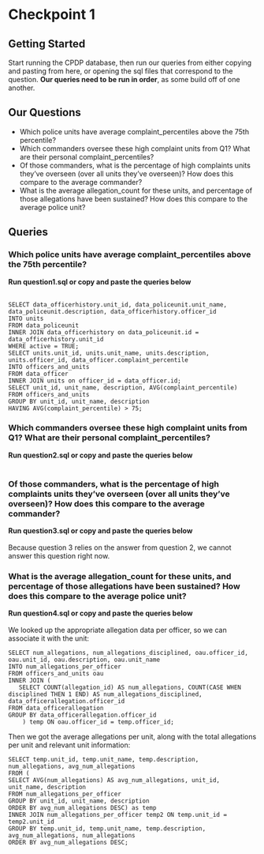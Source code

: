 # Checkpoint 1

## Getting Started
Start running the CPDP database, then run our queries from either copying and pasting from here, or opening the sql files that correspond to the question. **Our queries need to be run in order**, as some build off of one another.

## Our Questions
* Which police units have average complaint_percentiles above the 75th percentile?
* Which commanders oversee these high complaint units from Q1? What are their personal complaint_percentiles?
* Of those commanders, what is the percentage of high complaints units they’ve overseen (over all units they’ve overseen)? How does this compare to the average commander?
* What is the average allegation_count for these units, and percentage of those allegations have been sustained? How does this compare to the average police unit?


## Queries

### Which police units have average complaint_percentiles above the 75th percentile?
**Run question1.sql or copy and paste the queries below**
<br><br>
```
SELECT data_officerhistory.unit_id, data_policeunit.unit_name, data_policeunit.description, data_officerhistory.officer_id
INTO units
FROM data_policeunit
INNER JOIN data_officerhistory on data_policeunit.id = data_officerhistory.unit_id
WHERE active = TRUE;
SELECT units.unit_id, units.unit_name, units.description, units.officer_id, data_officer.complaint_percentile
INTO officers_and_units
FROM data_officer
INNER JOIN units on officer_id = data_officer.id;
SELECT unit_id, unit_name, description, AVG(complaint_percentile)
FROM officers_and_units
GROUP BY unit_id, unit_name, description
HAVING AVG(complaint_percentile) > 75;
```


### Which commanders oversee these high complaint units from Q1? What are their personal complaint_percentiles?
**Run question2.sql or copy and paste the queries below**
<br><br>



### Of those commanders, what is the percentage of high complaints units they’ve overseen (over all units they’ve overseen)? How does this compare to the average commander?
**Run question3.sql or copy and paste the queries below**
<br><br>
Because question 3 relies on the answer from question 2, we cannot answer this question right now.


### What is the average allegation_count for these units, and percentage of those allegations have been sustained? How does this compare to the average police unit?
**Run question4.sql or copy and paste the queries below** 
<br><br>
We looked up the appropriate allegation data per officer, so we can associate it with the unit:
```
SELECT num_allegations, num_allegations_disciplined, oau.officer_id, oau.unit_id, oau.description, oau.unit_name
INTO num_allegations_per_officer
FROM officers_and_units oau
INNER JOIN (
   SELECT COUNT(allegation_id) AS num_allegations, COUNT(CASE WHEN disciplined THEN 1 END) AS num_allegations_disciplined, data_officerallegation.officer_id
FROM data_officerallegation
GROUP BY data_officerallegation.officer_id
    ) temp ON oau.officer_id = temp.officer_id;
```

Then we got the average allegations per unit, along with the total allegations per unit and relevant unit information:

```
SELECT temp.unit_id, temp.unit_name, temp.description, num_allegations, avg_num_allegations
FROM (
SELECT AVG(num_allegations) AS avg_num_allegations, unit_id, unit_name, description
FROM num_allegations_per_officer
GROUP BY unit_id, unit_name, description
ORDER BY avg_num_allegations DESC) as temp
INNER JOIN num_allegations_per_officer temp2 ON temp.unit_id = temp2.unit_id
GROUP BY temp.unit_id, temp.unit_name, temp.description, avg_num_allegations, num_allegations
ORDER BY avg_num_allegations DESC;
```
